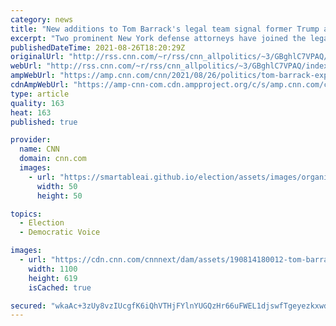 ```yaml
---
category: news
title: "New additions to Tom Barrack's legal team signal former Trump adviser will fight DOJ's charges"
excerpt: "Two prominent New York defense attorneys have joined the legal team for Tom Barrack, the former adviser to then-President Donald Trump who is now facing federal foreign lobbying charges.\n    \n"
publishedDateTime: 2021-08-26T18:20:29Z
originalUrl: "http://rss.cnn.com/~r/rss/cnn_allpolitics/~3/GBghlC7VPAQ/index.html"
webUrl: "http://rss.cnn.com/~r/rss/cnn_allpolitics/~3/GBghlC7VPAQ/index.html"
ampWebUrl: "https://amp.cnn.com/cnn/2021/08/26/politics/tom-barrack-expands-defense-team/index.html"
cdnAmpWebUrl: "https://amp-cnn-com.cdn.ampproject.org/c/s/amp.cnn.com/cnn/2021/08/26/politics/tom-barrack-expands-defense-team/index.html"
type: article
quality: 163
heat: 163
published: true

provider:
  name: CNN
  domain: cnn.com
  images:
    - url: "https://smartableai.github.io/election/assets/images/organizations/cnn.com-50x50.jpg"
      width: 50
      height: 50

topics:
  - Election
  - Democratic Voice

images:
  - url: "https://cdn.cnn.com/cnnnext/dam/assets/190814180012-tom-barrack-april-2019-super-tease.jpg"
    width: 1100
    height: 619
    isCached: true

secured: "wkaAc+3zUy8vzIUcgfK6iQhVTHjFYlnYUGQzHr66uFWEL1djswfTgeyezkxwdMWMGHjBj9yG/DROsxkYGEepTZFBCLHRiRjz1pTpzGYXCEGF/+mG7UiBFBCCY5eFZMLuPhXPXVl9Gvny7viz6mTQFwmY+koF24oxjFa7eXJSlVeCEVzYziCF88AZBscyd9SzSgIOPUcSLkziyG+/Khp2M8hiT4J8gzvYnIhF4Z4ihF4CXGQ2hVIZZmXBwq6GvweJbElqMYVnGlGYOBy6jDbJVKeCKHg40We1cboWCIFWXjzwpbyPnInUiRQy1Kv4erk0WxIuR2w3rRVAAP/fi3RGSJ9mTaF2mOOwMGFvt4rpf4c=;GhXyplB9pP8fVfnUWetyVA=="
---
```


